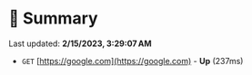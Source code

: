 # 📖 Summary
Last updated: **2/15/2023, 3:29:07 AM**

- `GET` [https://google.com](https://google.com) - **Up** (237ms)
